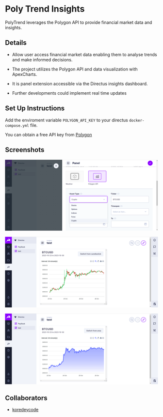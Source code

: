 # Poly Trend Insights

PolyTrend leverages the Polygon API to provide financial market data and insights.

## Details

- Allow user access financial market data enabling them to analyse trends and make informed decisions.

- The project utilizes the Polygon API and data visualization with ApexCharts.

- It is panel extension accessible via the Directus insights dashboard.

- Further developments could implement real time updates

## Set Up Instructions

Add the enviroment variable `POLYGON_API_KEY` to your directus `docker-compose.yml` file.

You can obtain a free API key from [Polygon](https://polygon.io/)

## Screenshots

![setup](./setup.png)

![candlesticks](./candlesticks.png)

![area](./area.png)

## Collaborators

- [koredeycode](https://github.com/koredeycode)
